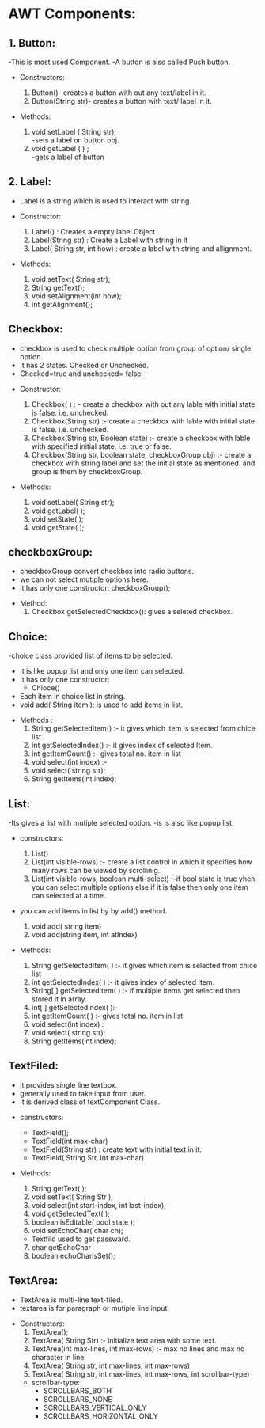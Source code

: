 # AWT Components:

## 1. Button:
-This is most used Component.
-A button is also called Push button.

* Constructors:
    1. Button()- creates a button with out any text/label in it.
    2. Button(String str)- creates a button with text/ label in it.

* Methods:
     1. void setLabel ( String str);  
         -sets a label on button obj.
     2. void getLabel ( ) ;   
         -gets a label of button

## 2. Label:
- Label is a string which is used to interact with string.

* Constructor:
   1. Label() : Creates a empty label Object 
   2. Label(String str) : Create a Label with string in it
   3. Label( String str, int how) : create a label with string and allignment.
   
* Methods:
   1. void setText( String str);
   2. String getText();
   3. void setAlignment(int how);
   4. int getAlignment();
   
## Checkbox:
 - checkbox is used to check multiple option from group of option/ single option.
 - It has 2 states. Checked or Unchecked.
 - Checked=true and unchecked= false

* Constructor:
    1. Checkbox( ) : - create  a checkbox with out any lable with initial state is false. i.e. unchecked.
   1. Checkbox(String str) :- create  a checkbox with lable with initial state is false. i.e. unchecked.
   2. Checkbox(String str, Boolean state) :- create  a checkbox with lable with specified initial state. i.e. true or false.
   3. Checkbox(String str, boolean state, checkboxGroup obj) :- create a checkbox with string label and set the initial state as mentioned. and group is them by checkboxGroup.
   
* Methods:
    1. void setLabel( String str);
    2. void getLabel( );
    3. void setState( );
    4. void getState( );
   
## checkboxGroup:
 - checkboxGroup convert checkbox into radio buttons.
 - we can not select mutiple options here.
 - it has only one constructor:
       checkboxGroup();
* Method:
    1. Checkbox getSelectedCheckbox(): gives a  seleted checkbox.

## Choice:
-choice class provided list of items to be selected.
- It is like popup list and only one item can selected.
- It has only one constructor:
    - Chioce()
- Each item in choice list in string.
- void add( String item ): is used to add items in list.

* Methods : 
   1. String getSelectedItem() :- it gives which item is selected from chice list
   2. int getSelectedIndex() :-  it gives index of selected Item.
   3. int getItemCount() :-  gives total no. item in list
   4. void select(int index) :- 
   5. void select( string str);
   6. String getItems(int index);

## List:
 -Its gives a list with mutiple selected option.
 -is is also like popup list.

* constructors:
    1. List()
    2. List(int visible-rows) :- create a list control in which it specifies how many rows can be viewed by scrollinig.
    3. List(int visible-rows, boolean multi-select) :-if bool state is true yhen you can select multiple options else if it is false then only one item can selected at a time.
   
 * you can add items in list by by add() method.
      1. void add( string item)
      2. void add(string item, int atIndex) 
  
 * Methods:
   1. String getSelectedItem( ) :- it gives which item is selected from chice list
   2. int getSelectedIndex( ) :-  it gives index of selected Item.
   3. String[ ] getSelectedItem( ) :- if multiple items get selected then stored it in array.
   4. int[ ] getSelectedIndex( ):-
   5. int getItemCount( ) :-  gives total no. item in list
   6. void select(int index) : 
   7. void select( string str);
   8. String getItems(int index);
   
 ## TextFiled:
- it provides single line textbox.
- generally used to take input from user.
- It is derived class of textComponent Class.

* constructors:
   - TextField();
   - TextField(int max-char)
   - TextField(String str) : create text with initial text in it.
   - TextField( String Str, int max-char)

* Methods:
   1. String getText( );
   2. void setText( String Str );
   3. void select(int start-index, int last-index);
   4. void getSelectedText( );
   5. boolean isEditable( bool state );
   6. void setEchoChar( char ch);   
    - Textfild used to get passward.
   7. char getEchoChar
   8. boolean echoCharisSet();


## TextArea:

- TextArea is multi-line text-filed. 
- textarea is for paragraph or mutiple line input.

* Constructors:
   1. TextArea();
   2. TextArea( String Str) :- initialize text area with some text.
   3. TextArea(int max-lines, int max-rows) :- max no lines and max no character in line
   4. TextArea( String str, int max-lines, int max-rows)
   5. TextArea( String str, int max-lines, int max-rows, int scrollbar-type) 
   * scrollbar-type:
      - SCROLLBARS_BOTH
      - SCROLLBARS_NONE
      - SCROLLBARS_VERTICAL_ONLY
      - SCROLLBARS_HORIZONTAL_ONLY